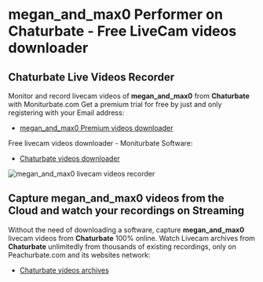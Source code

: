 # megan_and_max0 Performer on Chaturbate - Free LiveCam videos downloader

## Chaturbate Live Videos Recorder

Monitor and record livecam videos of **megan_and_max0** from **Chaturbate** with Moniturbate.com
Get a premium trial for free by just and only registering with your Email address:
* [megan_and_max0 Premium videos downloader](https://moniturbate.com/request-demo-licence-key.html)

Free livecam videos downloader - Moniturbate Software:
* [Chaturbate videos downloader](https://moniturbate.com/moniturbate-download-software.html)

![megan_and_max0 livecam videos recorder](https://peachurnet.com/templates/moniturbate-software.png)


## Capture megan_and_max0 videos from the Cloud and watch your recordings on Streaming

Without the need of downloading a software, capture **megan_and_max0** livecam videos from **Chaturbate** 100% online.
Watch Livecam archives from **Chaturbate** unlimitedly from thousands of existing recordings, only on Peachurbate.com and its websites network:
* [Chaturbate videos archives](https://peachurnet.com/)